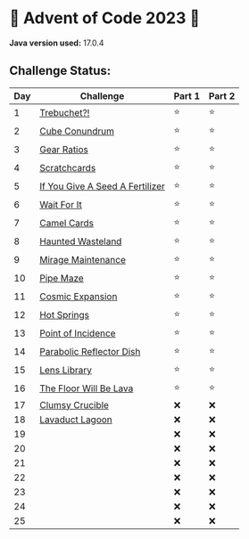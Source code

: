 # 🎄 Advent of Code 2023 🎅

**Java version used:** 17.0.4

## Challenge Status:

| Day | Challenge                                                              | Part 1 | Part 2 |
|-----|------------------------------------------------------------------------|--------|--------|
| 1   | [Trebuchet?!](https://adventofcode.com/2023/day/1)                     | ⭐      | ⭐      |
| 2   | [Cube Conundrum](https://adventofcode.com/2023/day/2)                  | ⭐      | ⭐      |
| 3   | [Gear Ratios](https://adventofcode.com/2023/day/3)                     | ⭐      | ⭐      |
| 4   | [Scratchcards](https://adventofcode.com/2023/day/4)                    | ⭐      | ⭐      |
| 5   | [If You Give A Seed A Fertilizer](https://adventofcode.com/2023/day/5) | ⭐      | ⭐      |
| 6   | [Wait For It](https://adventofcode.com/2023/day/6)                     | ⭐      | ⭐      |
| 7   | [Camel Cards](https://adventofcode.com/2023/day/7)                     | ⭐      | ⭐      |
| 8   | [Haunted Wasteland](https://adventofcode.com/2023/day/8)               | ⭐      | ⭐      |
| 9   | [Mirage Maintenance](https://adventofcode.com/2023/day/9)              | ⭐      | ⭐      |
| 10  | [Pipe Maze](https://adventofcode.com/2023/day/10)                      | ⭐      | ⭐      |
| 11  | [Cosmic Expansion](https://adventofcode.com/2023/day/11)               | ⭐      | ⭐      |
| 12  | [Hot Springs](https://adventofcode.com/2023/day/12)                    | ⭐      | ⭐      |
| 13  | [Point of Incidence](https://adventofcode.com/2023/day/13)             | ⭐      | ⭐      |
| 14  | [Parabolic Reflector Dish](https://adventofcode.com/2023/day/14)       | ⭐      | ⭐      |
| 15  | [Lens Library](https://adventofcode.com/2023/day/15)                   | ⭐      | ⭐      |
| 16  | [The Floor Will Be Lava](https://adventofcode.com/2023/day/16)         | ⭐      | ⭐      |
| 17  | [Clumsy Crucible](https://adventofcode.com/2023/day/17)                | ❌      | ❌      |
| 18  | [Lavaduct Lagoon](https://adventofcode.com/2023/day/18)                | ❌      | ❌      |
| 19  |                                                                        | ❌      | ❌      |
| 20  |                                                                        | ❌      | ❌      |
| 21  |                                                                        | ❌      | ❌      |
| 22  |                                                                        | ❌      | ❌      |
| 23  |                                                                        | ❌      | ❌      |
| 24  |                                                                        | ❌      | ❌      |
| 25  |                                                                        | ❌      | ❌      |